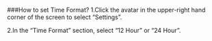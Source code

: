 ###How to set Time Format?
1.Click the avatar in the upper-right hand corner of the screen to select “Settings”.

2.In the “Time Format” section, select “12 Hour” or “24 Hour”.


